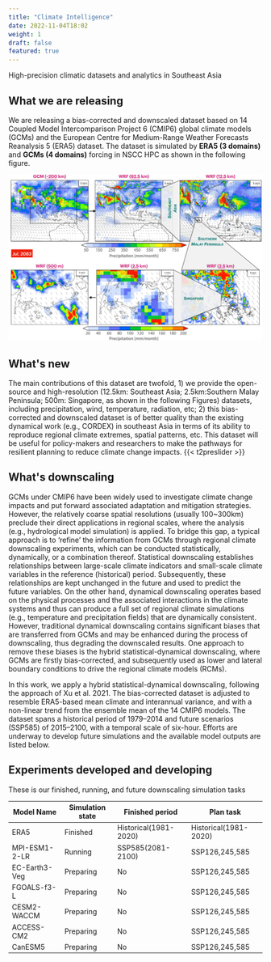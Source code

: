 ```yaml
---
title: "Climate Intelligence"
date: 2022-11-04T18:02
weight: 1
draft: false
featured: true
---
```

High-precision climatic datasets and analytics in Southeast Asia
                                             
                                              


## What we are releasing

We are releasing a bias-corrected and downscaled dataset based on 14 Coupled Model Intercomparison Project 6 (CMIP6) global climate models (GCMs) and the European Centre for Medium-Range Weather Forecasts Reanalysis 5 (ERA5) dataset. The dataset is simulated by **ERA5 (3 domains)** and **GCMs (4 domains)** forcing in NSCC HPC as shown in the following figure.

![CMIP6 Downscling](/images/rdomains.png)

## What's new
The main contributions of this dataset are twofold, 1) we provide the open-source and high-resolution (12.5km: Southeast Asia; 2.5km:Southern Malay Peninsula; 500m: Singapore, as shown in the following Figures) datasets, including precipitation, wind, temperature, radiation, etc; 2) this bias-corrected and downscaled dataset is of better quality than the existing dynamical work (e.g., CORDEX) in southeast Asia in terms of its ability to reproduce regional climate extremes, spatial patterns, etc. This dataset will be useful for policy-makers and researchers to make the pathways for resilient planning to reduce climate change impacts.
{{< t2preslider >}}

## What's downscaling
GCMs under CMIP6 have been widely used to investigate climate change impacts and put forward associated adaptation and mitigation strategies. However, the relatively coarse spatial resolutions (usually 100~300km) preclude their direct applications in regional scales, where the analysis (e.g., hydrological model simulation) is applied. To bridge this gap, a typical approach is to ‘refine’ the information from GCMs through regional climate downscaling experiments, which can be conducted statistically, dynamically, or a combination thereof. Statistical downscaling establishes relationships between large-scale climate indicators and small-scale climate variables in the reference (historical) period. Subsequently, these relationships are kept unchanged in the future and used to predict the future variables. On the other hand, dynamical downscaling operates based on the physical processes and the associated interactions in the climate systems and thus can produce a full set of regional climate simulations (e.g., temperature and precipitation fields) that are dynamically consistent. However, traditional dynamical downscaling contains significant biases that are transferred from GCMs and may be enhanced during the process of downscaling, thus degrading the downscaled results. One approach to remove these biases is the hybrid statistical-dynamical downscaling, where GCMs are firstly bias-corrected, and subsequently used as lower and lateral boundary conditions to drive the regional climate models (RCMs).

In this work, we apply a hybrid statistical-dynamical downscaling, following the approach of Xu et al. 2021. The bias-corrected dataset is adjusted to resemble ERA5-based mean climate and interannual variance, and with a non-linear trend from the ensemble mean of the 14 CMIP6 models. The dataset spans a historical period of 1979–2014 and future scenarios (SSP585) of 2015–2100, with a temporal scale of six-hour. Efforts are underway to develop future simulations and the available model outputs are listed below.

##
## Experiments developed and developing
These is our finished, running, and future downscaling simulation tasks

Model Name | Simulation state | Finished period	      | Plan task
--- | --- |-----------------------| ---
ERA5 | Finished | Historical(1981-2020) | Historical(1981-2020)
MPI-ESM1-2-LR | Running | SSP585(2081-2100)     | SSP126,245,585
EC-Earth3-Veg | Preparing | No                    | SSP126,245,585
FGOALS-f3-L	 | Preparing |  No                    | SSP126,245,585
CESM2-WACCM | Preparing |   No                   | SSP126,245,585
ACCESS-CM2 | Preparing |    No                  | SSP126,245,585
CanESM5 | Preparing |       No               | SSP126,245,585
